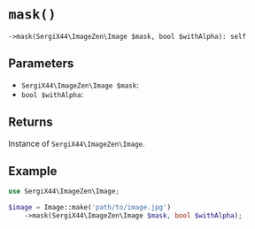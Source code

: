 # `mask()`

```
->mask(SergiX44\ImageZen\Image $mask, bool $withAlpha): self
```
## Parameters

- `SergiX44\ImageZen\Image $mask`: 
- `bool $withAlpha`: 


## Returns

Instance of `SergiX44\ImageZen\Image`.

## Example

```php
use SergiX44\ImageZen\Image;

$image = Image::make('path/to/image.jpg')
    ->mask(SergiX44\ImageZen\Image $mask, bool $withAlpha);

```
